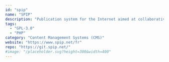 ```yaml
---
id: "spip"
name: "SPIP"
description: "Publication system for the Internet aimed at collaborative work, multilingual environments, and simplicity of use for web authors."
tags:
  - "GPL-3.0"
  - "PHP"
category: "Content Management Systems (CMS)"
website: "https://www.spip.net/fr"
repo: "https://git.spip.net/"
#image: "/placeholder.svg?height=300&width=400"
---
```


